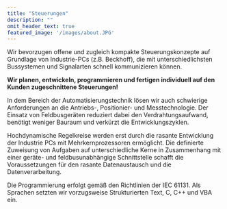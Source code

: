 ```yaml
---
title: "Steuerungen"
description: ""
omit_header_text: true
featured_image: '/images/about.JPG'
---
```

Wir bevorzugen offene und zugleich kompakte Steuerungskonzepte auf Grundlage von Industrie-PCs (z.B. Beckhoff), die mit unterschiedlichsten Bussystemen und Signalarten schnell kommunizieren können.  

**Wir planen, entwickeln, programmieren und fertigen individuell auf den Kunden zugeschnittene Steuerungen!**  

In dem Bereich der Automatisierungstechnik lösen wir auch schwierige Anforderungen an die Antriebs-, Positionier- und Messtechnologie. Der Einsatz von Feldbusgeräten reduziert dabei den Verdrahtungsaufwand, benötigt weniger Bauraum und verkürzt die Entwicklungszyklen.

Hochdynamische Regelkreise werden erst durch die rasante Entwicklung der Industrie PCs mit Mehrkernprozessoren ermöglicht. Die definierte Zuweisung von Aufgaben auf unterschiedliche Kerne in Zusammenhang mit einer geräte- und feldbusunabhängige Schnittstelle schafft die Voraussetzungen für den rasante Datenaustausch und die Datenverarbeitung.

Die Programmierung erfolgt gemäß den Richtlinien der IEC 61131. Als Sprachen setzten wir vorzugsweise Strukturierten Text, C, C++ und VBA ein.